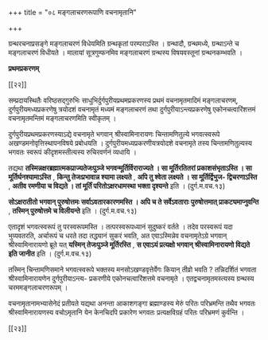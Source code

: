 +++
title = "०८ मङ्गलाचरणरूपाणि वचनामृतानि"

+++

ग्रन्थरचनाप्रसङ्गे मङ्गलाचरणं विधेयमिति ग्रन्थकृतां परम्पराऽस्ति । ग्रन्थादौ, ग्रन्थमध्ये, ग्रन्थाऽन्ते च मङ्गलाचरणं विधीयते । मालायां सूत्रगुम्फनमिव मङ्गलाचरणं ग्रन्थस्य विषयवस्तूनां ग्रन्थनकम्भवति ।

**प्रथमप्रकरणम्** 

[[२२]]

सम्प्रदायस्थितैः वरिष्ठसद्गुरुभिः साधुभिर्दुर्गपुरीयप्रथमप्रकरणस्य प्रथमं वचनामृतमादिमं मङ्गलाचरणम्, दुर्गपुरीयमध्यप्रकरणेषु त्रयोदशं वचनामृतं मध्यमं मङ्गलाचरणं तथा दुर्गपुरीयाऽन्त्यप्रकरणेषु एकोनचत्वारिंशत्तमं वचनामृतमन्तिमं मङ्गलाचरणमिति स्वीकृतम् ।

दुर्गपुरीयप्रथमप्रकरणस्याऽद्ये वचनामृते भगवान् श्रीस्वामिनारायणः चिन्तामणितुल्ये भगवत्स्वरूपे अखण्डमनोवृत्तिस्थापनविषये प्रबोधयति । दुर्गपुरीयमध्यप्रकरणीयत्रयोदशे वचनामृते तस्य चिन्तामणितुल्यस्य भगवतः स्वरूपं कीदृशमस्तीत्यस्य रुचिरवर्णनं व्यधायि ।

तद्यथा **तस्मिन्नक्षरब्रह्मात्मकप्राज्यतेजःपुञ्जे भगवन्मूर्तिर्विराराज्यते । सा मूर्तिरतितरां प्रकाशसंभृताऽस्ति । सा मूर्तिर्घनश्यामाऽस्ति** ,  **किन्तु तेजःप्रभावान्न श्यामा लक्ष्यते** ,  **अपि तु श्वेता लक्ष्यते । सा मूर्तिर्द्विभुज- द्विचरणाऽस्ति** ,  **अतीव रमणीया च विद्यते । तां मूर्तिं परितोऽक्षरधामस्था भक्ता दृश्यन्ते** इति । (दुर्ग.म.वच.१३)

**सोऽक्षरातीतो भगवान् पुरुषोत्तमः सर्वाऽवतारकारणमस्ति । अपि च ते सर्वेऽवताराः पुरुषोत्तमात् प्राकट्यमाप्नुवन्ति** ,  **तस्मिन् पुरुषोत्तमे च विलीयन्ते** इति । (दुर्ग.म.वच.१३)

एतादृशं भगवत्स्वरूपं तु परस्वरूपमस्ति । तत्परस्वरूपध्यानं सुदुष्करं वर्तते । तदेव परस्वरूपं यदा भुव्यवतरति, अर्चारूपं च धरते तदा तद्ध्यानं सुकरं भवति, अत एवाऽस्मिन्नेव वचनामृतेऽग्रे भगवान् श्रीस्वामिनारायणो ब्रूते यत् **यस्मिन् तेजःपुञ्जे मूर्तिरस्ति** ,  **स एवाऽयं प्रत्यक्षो भगवान् श्रीस्वामिनारायणो विद्यते इति जानीत** इति । (दुर्ग.म.वच.१३)

तस्मिन् चिन्तामणिसमाने भगवत्स्वरूपे भक्तस्य मनसोऽखण्डवृत्तेर्वेगः कियान् तीव्रो भवति ? तन्निदर्शितं भगवता श्रीस्वामिनारायणेन दुर्गपुरीयाऽन्त्य- प्रकरणीये एकोनचत्वारिंशत्तमे वचनामृते । एतद्वचनामृतमस्त्यस्य ग्रन्थस्य चरममङ्गलाचरणरूपम् ।

वचनामृतानामभ्यासेनेदं प्रतीयते यद्यथा अनन्ता आकाशगङ्गा ब्रह्माण्डस्य मेरुं परितः परिभ्रमन्ति तथैव भगवतः श्रीस्वामिनारायणस्य वचोऽमृतानि येन केनचिदपि प्रकारेण भगवतः प्रत्यक्षविग्रहं परितः परिभ्रमणं कुर्वन्ति ।

[[२३]]
